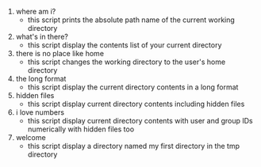 1. where am i?
   * this script prints the absolute path name of the current working directory
2. what's in there?
   * this script display the contents list of your current directory
3. there is no place like home
   * this script changes the working directory to the user's home directory
4. the long format
   * this script display the current directory contents in a long format
5. hidden files
   * this script display current directory contents including hidden files
6. i love numbers
   * this script display current directory contents with user and group IDs numerically with hidden files too
7. welcome
   * this script display a directory named my first directory in the tmp directory
